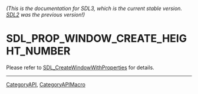 ###### (This is the documentation for SDL3, which is the current stable version. [SDL2](https://wiki.libsdl.org/SDL2/) was the previous version!)
# SDL_PROP_WINDOW_CREATE_HEIGHT_NUMBER

Please refer to [SDL_CreateWindowWithProperties](SDL_CreateWindowWithProperties) for details.

----
[CategoryAPI](CategoryAPI), [CategoryAPIMacro](CategoryAPIMacro)

